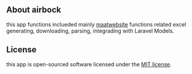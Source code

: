 ## About airbock
this app functions inclueded mainly [maatwebsite](https://github.com/Maatwebsite) functions related excel generating, downloading, parsing, integrading with Laravel Models.

## License
this app is open-sourced software licensed under the [MIT license](https://opensource.org/licenses/MIT).
